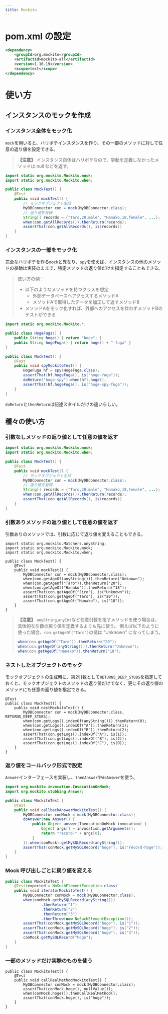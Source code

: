 ```yaml
---
title: Mockito
---
```


# pom.xml の設定

```xml
<dependency>
	<groupId>org.mockito</groupId>
	<artifactId>mockito-all</artifactId>
	<version>1.10.19</version>
	<scope>test</scope>
</dependency>
```

# 使い方

## インスタンスのモックを作成

### インスタンス全体をモック化

`mock`を用いると、ハリボテインスタンスを作り、その一部のメソッドに対して任意の返り値を設定できる。
> **【注意】**
> インスタンス自体はハリボテなので、挙動を定義しなかったメソッドは null などを返す。


```java
import static org.mockito.Mockito.mock;
import static org.mockito.Mockito.when;

public class MockTest() {
	@Test
	public void mockTest() {
		// モックオブジェクト生成
		MyDBConnector con = mock(MyDBConnector.class);
		// 返り値を登録
		String[] records = {"Taro,20,male", "Hanako,18,female", ...};
		when(con.getAllRecords()).thenReturn(records);
		assertThat(con.getAllRecords(), is(records))
	}
}
```

### インスタンスの一部をモック化

完全なハリボテを作る`mock`と異なり、`spy`を使えば、インスタンスの他のメソッドの挙動は実装のままで、特定メソッドの返り値だけを指定することもできる。
> 使い方の例：
> - 以下のようなメソッドを持つクラスを想定
>   - 外部データベースへアクセスするメソッドA
>   - メソッドAで取得したデータを加工して返すメソッドB
> - メソッドAをモック化すれば、外部へのアクセスを伴わずメソッドBのテストができる

```java
import static org.mockito.Mockito.*;

public class HogeFuga() {
	public String hoge() { return "hoge"; }
	public String hogeFuga() { return hoge() + "-fuga" }
}

public class MockTest() {
	@Test
	public void spyMockitoTest() {
		HogeFuga hf = spy(HogeFuga.class);
		assertThat(hf.hogeFuga(), is("hoge-fuga"));
		doReturn("hoge-spy").when(hf).hoge();
		assertThat(hf.hogeFuga(), is("hoge-spy-fuga"));
	}
}
```

`doReturn`と`thenReturn`は記述スタイルだけの違いらしい。

## 種々の使い方

### 引数なしメソッドの返り値として任意の値を返す

```java
import static org.mockito.Mockito.mock;
import static org.mockito.Mockito.when;

public class MockTest() {
	@Test
	public void mockTest() {
		// モックオブジェクト生成
		MyDBConnector con = mock(MyDBConnector.class);
		// 返り値を登録
		String[] records = {"Taro,20,male", "Hanako,18,female", ...};
		when(con.getAllRecords()).thenReturn(records);
		assertThat(con.getAllRecords(), is(records))
	}
}
```

### 引数ありメソッドの返り値として任意の値を返す

引数ありのメソッドでは、引数に応じて返り値を変えることもできる。

```
import static org.mockito.Matchers.anyString;
import static org.mockito.Mockito.mock;
import static org.mockito.Mockito.when;

public class MockTest() {
	@Test
	public void mockTest() {
		MyDBConnector con = mock(MyDBConnector.class);
		when(con.getAgeOf(anyString())).thenReturn("Unknown");
		when(con.getAgeOf("Taro")).thenReturn("20");
		when(con.getAgeOf("Hanako")).thenReturn("18");
		assertThat(con.getAgeOf("Jiro"), is("Unknown"));
		assertThat(con.getAgeOf("Taro"), is("20"));
		assertThat(con.getAgeOf("Hanako"), is("18"));
	}
}
```

> **【注意】**
> `anyString`,`anyInt`など任意引数を指すメソッドを使う場合は、具体的な引数の戻り値を定義するよりも先に使う。
> 例えば以下のように使った場合、`con.getAgeOf("Taro")`の値は "Unknown" になってしまう。
> ```java
> when(con.getAgeOf("Taro")).thenReturn("20");
> when(con.getAgeOf(anyString())).thenReturn("Unknown");
> when(con.getAgeOf("Hanako")).thenReturn("18");
> ```

### ネストしたオブジェクトのモック

モックオブジェクトの生成時に、第2引数として`RETURNS_DEEP_STUBS`を指定しておくと、モックオブジェクトのメソッドの返り値だけでなく、更にその返り値のメソッドにも任意の返り値を指定できる。

```
@Test
public class MockTest() {
	public void nestMockitoTest() {
		MyDBConnector con = mock(MyDBConnector.class, RETURNS_DEEP_STUBS);
		when(con.getLogs().indexOf(anyString())).thenReturn(0);
		when(con.getLogs().indexOf("A")).thenReturn(1);
		when(con.getLogs().indexOf("B")).thenReturn(2);
		assertThat(con.getLogs().indexOf("A"), is(1));
		assertThat(con.getLogs().indexOf("B"), is(2));
		assertThat(con.getLogs().indexOf("C"), is(0));
	}
}
```

### 返り値をコールバック形式で設定

`Answer`インターフェースを実装し、`thenAnswer`や`doAnswer`を使う。

```java
import org.mockito.invocation.InvocationOnMock;
import org.mockito.stubbing.Answer;

public class MockitoTest {
	@Test
	public void callbackAnswerMockitoTest() {
		MyDBConnector conMock = mock(MyDBConnector.class);
		doAnswer(new Answer() {
			public Object answer(InvocationOnMock invocation) {
				Object args[] = invocation.getArguments();
				return "record-" + args[0];
			}
		}).when(conMock).getMySQLRecord(anyString());
		assertThat(conMock.getMySQLRecord("hoge"), is("record-hoge"));
	}
}
```


### Mock 呼び出しごとに戻り値を変える

```java
public class MockitoTest {
	@Test(expected = NoSuchElementException.class)
	public void iteratorMockitoTest() {
		MyDBConnector conMock = mock(MyDBConnector.class);
		when(conMock.getMySQLRecord(anyString()))
				.thenReturn("1")
				.thenReturn("2")
				.thenReturn("3")
				.thenThrow(new NoSuchElementException());
		assertThat(conMock.getMySQLRecord("hoge"), is("1"));
		assertThat(conMock.getMySQLRecord("hoge"), is("2"));
		assertThat(conMock.getMySQLRecord("hoge"), is("3"));
		conMock.getMySQLRecord("hoge");
	}
}
```

### 一部のメソッドだけ実際のものを使う

```
public class MockitoTest() {
	@Test
	public void callRealMethodMockitoTest() {
		MyDBConnector conMock = mock(MyDBConnector.class);
		assertThat(conMock.hoge(), nullValue());
		when(conMock.hoge()).thenCallRealMethod();
		assertThat(conMock.hoge(), is("hoge"));
	}
}
```
